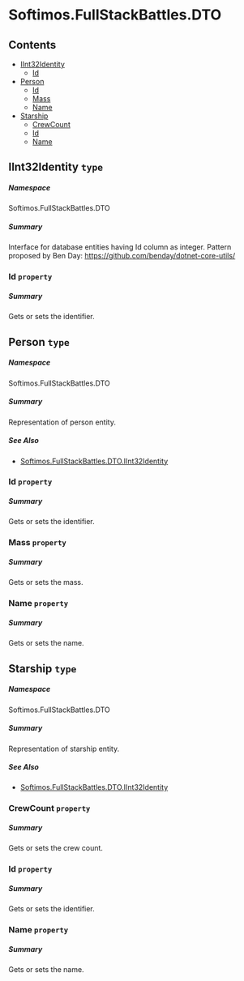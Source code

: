 <a name='assembly'></a>
# Softimos.FullStackBattles.DTO

## Contents

- [IInt32Identity](#T-Softimos-FullStackBattles-DTO-IInt32Identity 'Softimos.FullStackBattles.DTO.IInt32Identity')
  - [Id](#P-Softimos-FullStackBattles-DTO-IInt32Identity-Id 'Softimos.FullStackBattles.DTO.IInt32Identity.Id')
- [Person](#T-Softimos-FullStackBattles-DTO-Person 'Softimos.FullStackBattles.DTO.Person')
  - [Id](#P-Softimos-FullStackBattles-DTO-Person-Id 'Softimos.FullStackBattles.DTO.Person.Id')
  - [Mass](#P-Softimos-FullStackBattles-DTO-Person-Mass 'Softimos.FullStackBattles.DTO.Person.Mass')
  - [Name](#P-Softimos-FullStackBattles-DTO-Person-Name 'Softimos.FullStackBattles.DTO.Person.Name')
- [Starship](#T-Softimos-FullStackBattles-DTO-Starship 'Softimos.FullStackBattles.DTO.Starship')
  - [CrewCount](#P-Softimos-FullStackBattles-DTO-Starship-CrewCount 'Softimos.FullStackBattles.DTO.Starship.CrewCount')
  - [Id](#P-Softimos-FullStackBattles-DTO-Starship-Id 'Softimos.FullStackBattles.DTO.Starship.Id')
  - [Name](#P-Softimos-FullStackBattles-DTO-Starship-Name 'Softimos.FullStackBattles.DTO.Starship.Name')

<a name='T-Softimos-FullStackBattles-DTO-IInt32Identity'></a>
## IInt32Identity `type`

##### Namespace

Softimos.FullStackBattles.DTO

##### Summary

Interface for database entities having Id column as integer.
Pattern proposed by Ben Day: https://github.com/benday/dotnet-core-utils/

<a name='P-Softimos-FullStackBattles-DTO-IInt32Identity-Id'></a>
### Id `property`

##### Summary

Gets or sets the identifier.

<a name='T-Softimos-FullStackBattles-DTO-Person'></a>
## Person `type`

##### Namespace

Softimos.FullStackBattles.DTO

##### Summary

Representation of person entity.

##### See Also

- [Softimos.FullStackBattles.DTO.IInt32Identity](#T-Softimos-FullStackBattles-DTO-IInt32Identity 'Softimos.FullStackBattles.DTO.IInt32Identity')

<a name='P-Softimos-FullStackBattles-DTO-Person-Id'></a>
### Id `property`

##### Summary

Gets or sets the identifier.

<a name='P-Softimos-FullStackBattles-DTO-Person-Mass'></a>
### Mass `property`

##### Summary

Gets or sets the mass.

<a name='P-Softimos-FullStackBattles-DTO-Person-Name'></a>
### Name `property`

##### Summary

Gets or sets the name.

<a name='T-Softimos-FullStackBattles-DTO-Starship'></a>
## Starship `type`

##### Namespace

Softimos.FullStackBattles.DTO

##### Summary

Representation of starship entity.

##### See Also

- [Softimos.FullStackBattles.DTO.IInt32Identity](#T-Softimos-FullStackBattles-DTO-IInt32Identity 'Softimos.FullStackBattles.DTO.IInt32Identity')

<a name='P-Softimos-FullStackBattles-DTO-Starship-CrewCount'></a>
### CrewCount `property`

##### Summary

Gets or sets the crew count.

<a name='P-Softimos-FullStackBattles-DTO-Starship-Id'></a>
### Id `property`

##### Summary

Gets or sets the identifier.

<a name='P-Softimos-FullStackBattles-DTO-Starship-Name'></a>
### Name `property`

##### Summary

Gets or sets the name.
